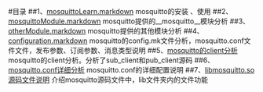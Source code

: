 #目录
##1、[mosquittoLearn.markdown](https://github.com/happyHeartJ/learningMqtt/blob/master/mqttLearning/mosquittoLearn.markdown)	
mosquitto的安装 、使用 
##2、[mosquittoModule.markdown](https://github.com/happyHeartJ/learningMqtt/blob/master/mqttLearning/mosquittoModule.markdown)
mosquitto提供的__mosquitto__模块分析
##3、[otherModule.markdown](https://github.com/happyHeartJ/learningMqtt/blob/master/mqttLearning/otherModule.markdown)
mosquitto提供的其他模块分析
##4、[configuration.markdown](https://github.com/happyHeartJ/learningMqtt/blob/master/mqttLearning/configuration.markdown)
mosquitto的config.mk文件分析，mosquitto.conf文件文件，发布参数、订阅参数、消息类型说明
##5、[mosquitto的client分析](https://github.com/happyHeartJ/learningMqtt/blob/master/mqttLearning/pub_sbu_client.markdown)
mosquitto的client分析。分析了sub_client和pub_client源码
##6、[mosquitto.conf详细分析](https://github.com/happyHeartJ/learningMqtt/blob/master/mqttLearning/mosquittoConfDetail.markdown)
mosquitto.conf的详细配置说明
##7、[libmosquitto.so源码文件说明](https://github.com/happyHeartJ/learningMqtt/blob/master/mqttLearning/aboutlibmosquitto.markdown)
介绍mosquitto源码文件中，lib文件夹内的文件功能
